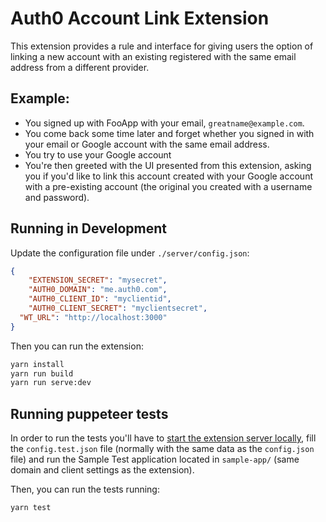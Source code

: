 # Auth0 Account Link Extension

This extension provides a rule and interface for giving users the option of linking a new account
with an existing registered with the same email address from a different provider.

## Example:
- You signed up with FooApp with your email, `greatname@example.com`.
- You come back some time later and forget whether you signed in with your email or Google account with the same email address.
- You try to use your Google account
- You're then greeted with the UI presented from this extension, asking you if
  you'd like to link this account created with your Google account with a
  pre-existing account (the original you created with a username and password).

## Running in Development

Update the configuration file under `./server/config.json`:

```json
{
	"EXTENSION_SECRET": "mysecret",
	"AUTH0_DOMAIN": "me.auth0.com",
	"AUTH0_CLIENT_ID": "myclientid",
	"AUTH0_CLIENT_SECRET": "myclientsecret",
  "WT_URL": "http://localhost:3000"
}
```

Then you can run the extension:

```bash
yarn install
yarn run build
yarn run serve:dev
```

## Running puppeteer tests

In order to run the tests you'll have to [start the extension server locally](https://github.com/auth0-extensions/auth0-account-link-extension#running-in-development), fill the `config.test.json` file (normally with the same data as the `config.json` file) and run the Sample Test application located in `sample-app/` (same domain and client settings as the extension).

Then, you can run the tests running:
```bash
yarn test
```